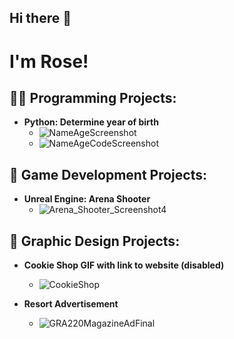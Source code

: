 ## Hi there 👋

<!--
**RichRepository/RichRepository** is a ✨ _special_ ✨ repository because its `README.md` (this file) appears on your GitHub profile.

Here are some ideas to get you started:

- 🔭 I’m currently working on ...
- 🌱 I’m currently learning ...
- 👯 I’m looking to collaborate on ...
- 🤔 I’m looking for help with ...
- 💬 Ask me about ...
- 📫 How to reach me: ...
- 😄 Pronouns: ...
- ⚡ Fun fact: ...
-->

<h1>I'm Rose! 
  
<h2>👨‍💻 Programming Projects:</h2>

- <b>Python: Determine year of birth</b>
  - ![NameAgeScreenshot](https://github.com/user-attachments/assets/ca9ca5ed-2cbe-44bd-a432-0271f680d8d7)
  - ![NameAgeCodeScreenshot](https://github.com/user-attachments/assets/7d9f1531-5824-4a7e-b09b-1bee549ce67e)

<h2>🔭 Game Development Projects:</h2>

- <b>Unreal Engine: Arena Shooter</b>
  - ![Arena_Shooter_Screenshot4](https://github.com/user-attachments/assets/7887f99b-4c8a-427d-9a47-49a21cf7eecb)

<h2> 🤳 Graphic Design Projects:</h2>

- <b>Cookie Shop GIF with link to website (disabled)</b>
  - ![CookieShop](https://github.com/user-attachments/assets/4c9927b0-0ff5-4aff-ab00-6879e1375495)

- <b>Resort Advertisement</b>
  - ![GRA220MagazineAdFinal](https://github.com/user-attachments/assets/9f541bdf-559f-4e4c-b281-0ea073060d11)
